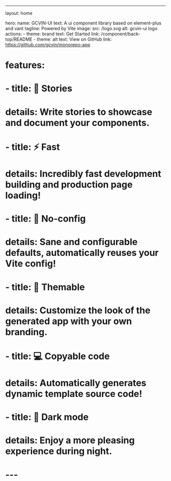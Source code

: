 ---
layout: home

hero:
  name: GCVIN-UI
  text: A ui component library based on element-plus and vant
  tagline: Powered by Vite
  image:
    src: /logo.svg
    alt: gcvin-ui logo
  actions:
    - theme: brand
      text: Get Started
      link: /component/back-top/README
    - theme: alt
      text: View on GitHub
      link: https://github.com/gcvin/monorepo-app

# features:
#   - title: 📖 Stories
#     details: Write stories to showcase and document your components.
#   - title: ⚡ Fast
#     details: Incredibly fast development building and production page loading!
#   - title: 🔧️ No-config
#     details: Sane and configurable defaults, automatically reuses your Vite config!
#   - title: 🎨 Themable
#     details: Customize the look of the generated app with your own branding.
#   - title: 💻️ Copyable code
#     details: Automatically generates dynamic template source code!
#   - title: 🌙 Dark mode
#     details: Enjoy a more pleasing experience during night.
# ---
